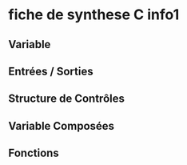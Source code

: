 # fiche de synthese C info1

## Variable 

## Entrées / Sorties

## Structure de Contrôles

## Variable Composées 

## Fonctions
